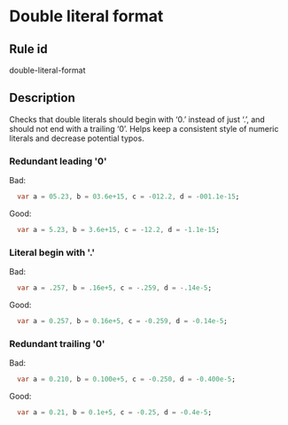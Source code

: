 # Double literal format

## Rule id
double-literal-format

## Description
Checks that double literals should begin with ‘0.’ instead of just ‘.’, and should not end with a trailing ‘0’. Helps keep a consistent style of numeric literals and decrease potential typos.

### Redundant leading '0'
Bad:
```dart
  var a = 05.23, b = 03.6e+15, c = -012.2, d = -001.1e-15;
```

Good:
```dart
  var a = 5.23, b = 3.6e+15, c = -12.2, d = -1.1e-15;
```

### Literal begin with '.'
Bad:
```dart
  var a = .257, b = .16e+5, c = -.259, d = -.14e-5;
```

Good:
```dart
  var a = 0.257, b = 0.16e+5, c = -0.259, d = -0.14e-5;
```

### Redundant trailing '0'
Bad:
```dart
  var a = 0.210, b = 0.100e+5, c = -0.250, d = -0.400e-5;
```

Good:
```dart
  var a = 0.21, b = 0.1e+5, c = -0.25, d = -0.4e-5;
```
